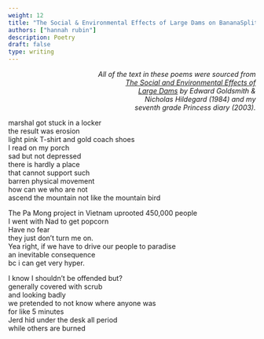 ```yaml
---
weight: 12
title: "The Social & Environmental Effects of Large Dams on BananaSplit927"
authors: ["hannah rubin"]
description: Poetry
draft: false
type: writing
---
```


<p style="text-align: right"><em>All of the text in these poems were sourced from</em> <br>
<em><u>The Social and Environmental Effects of </u></em> <br>
<em><u>Large Dams</u> by Edward Goldsmith & </em> <br>
<em>Nicholas Hildegard (1984) and my </em> <br>
<em>seventh grade Princess diary (2003).</em> </p>

marshal got stuck in a locker  
the result was erosion  
light pink T-shirt and gold coach shoes  
I read on my porch  
sad but not depressed  
there is hardly a place  
that cannot support such  
barren physical movement  
how can we who are not  
ascend the mountain not like the mountain bird

The Pa Mong project in Vietnam uprooted 450,000 people  
I went with Nad to get popcorn  
Have no fear  
they just don’t turn me on.  
Yea right, if we have to drive our people to paradise  
an inevitable consequence  
bc i can get very hyper.

I know I shouldn’t be offended but?  
generally covered with scrub  
and looking badly  
we pretended to not know where anyone was  
for like 5 minutes  
Jerd hid under the desk all period  
while others are burned